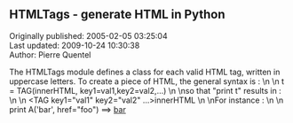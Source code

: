 ## HTMLTags - generate HTML in Python  
Originally published: 2005-02-05 03:25:04  
Last updated: 2009-10-24 10:30:38  
Author: Pierre Quentel  
  
The HTMLTags module defines a class for each valid HTML tag, written in uppercase letters. To create a piece of HTML, the general syntax is :\n\n    t = TAG(innerHTML, key1=val1,key2=val2,...)\n\nso that "print t" results in :\n\n    <TAG key1="val1" key2="val2" ...>innerHTML</TAG>\n\nFor instance :\n\n    print A('bar', href="foo") ==> <A href="foo">bar</A>